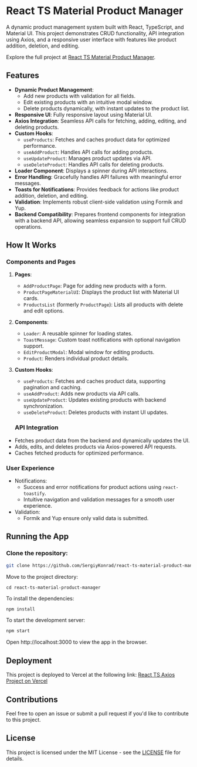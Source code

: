 # React TS Material Product Manager

A dynamic product management system built with React, TypeScript, and Material UI. This project demonstrates CRUD functionality, API integration using Axios, and a responsive user interface with features like product addition, deletion, and editing.

Explore the full project at [React TS Material Product Manager](https://https://react-ts-axios-project.vercel.app/).

## Features

- **Dynamic Product Management**:
  - Add new products with validation for all fields.
  - Edit existing products with an intuitive modal window.
  - Delete products dynamically, with instant updates to the product list.
- **Responsive UI**: Fully responsive layout using Material UI.
- **Axios Integration**: Seamless API calls for fetching, adding, editing, and deleting products.
- **Custom Hooks**:
  - `useProducts`: Fetches and caches product data for optimized performance.
  - `useAddProduct`: Handles API calls for adding products.
  - `useUpdateProduct`: Manages product updates via API.
  - `useDeleteProduct`: Handles API calls for deleting products.
- **Loader Component**: Displays a spinner during API interactions.
- **Error Handling**: Gracefully handles API failures with meaningful error messages.
- **Toasts for Notifications**: Provides feedback for actions like product addition, deletion, and editing.
- **Validation**: Implements robust client-side validation using Formik and Yup.
- **Backend Compatibility**: Prepares frontend components for integration with a backend API, allowing seamless expansion to support full CRUD operations.

## How It Works

### Components and Pages

1. **Pages**:

   - `AddProductPage`: Page for adding new products with a form.
   - `ProductPageMaterialUI`: Displays the product list with Material UI cards.
   - `ProductsList` (formerly `ProductPage`): Lists all products with delete and edit options.

2. **Components**:

   - `Loader`: A reusable spinner for loading states.
   - `ToastMessage`: Custom toast notifications with optional navigation support.
   - `EditProductModal`: Modal window for editing products.
   - `Product`: Renders individual product details.

3. **Custom Hooks**:

   - `useProducts`: Fetches and caches product data, supporting pagination and caching.
   - `useAddProduct`: Adds new products via API calls.
   - `useUpdateProduct`: Updates existing products with backend synchronization.
   - `useDeleteProduct`: Deletes products with instant UI updates.

   ### API Integration

- Fetches product data from the backend and dynamically updates the UI.
- Adds, edits, and deletes products via Axios-powered API requests.
- Caches fetched products for optimized performance.

### User Experience

- Notifications:
  - Success and error notifications for product actions using `react-toastify`.
  - Intuitive navigation and validation messages for a smooth user experience.
- Validation:
  - Formik and Yup ensure only valid data is submitted.

## Running the App

### Clone the repository:

```bash
git clone https://github.com/SergiyKonrad/react-ts-material-product-manager.git
```

Move to the project directory:

```
cd react-ts-material-product-manager

```

To install the dependencies:

```bash
npm install
```

To start the development server:

```bash
npm start
```

Open http://localhost:3000 to view the app in the browser.

## Deployment

This project is deployed to Vercel at the following link:
[React TS Axios Project on Vercel](https://react-ts-axios-project.vercel.app/)

## Contributions

Feel free to open an issue or submit a pull request if you'd like to contribute to this project.

## License

This project is licensed under the MIT License - see the [LICENSE](./LICENCE) file for details.
